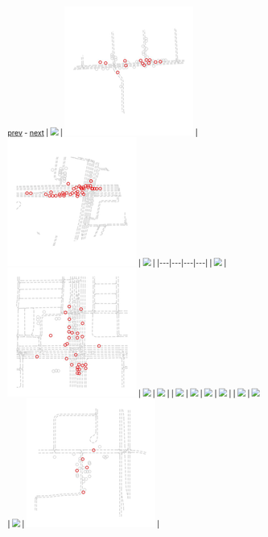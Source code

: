 
[prev](gal_11.md) - [next](gal_13.md)
| [![](../thumb/uncompressed_scenario_training_training.tfrecord-00068-of-01000.gif)](../vid/uncompressed_scenario_training_training.tfrecord-00068-of-01000.gif)  | [![](../thumb/uncompressed_scenario_training_training.tfrecord-00306-of-01000.gif)](../vid/uncompressed_scenario_training_training.tfrecord-00306-of-01000.gif)  | [![](../thumb/uncompressed_scenario_training_training.tfrecord-00328-of-01000.gif)](../vid/uncompressed_scenario_training_training.tfrecord-00328-of-01000.gif)  | [![](../thumb/uncompressed_scenario_training_training.tfrecord-00126-of-01000.gif)](../vid/uncompressed_scenario_training_training.tfrecord-00126-of-01000.gif)  |
|---|---|---|---|
| [![](../thumb/uncompressed_scenario_training_training.tfrecord-00105-of-01000.gif)](../vid/uncompressed_scenario_training_training.tfrecord-00105-of-01000.gif)  | [![](../thumb/uncompressed_scenario_training_training.tfrecord-00325-of-01000.gif)](../vid/uncompressed_scenario_training_training.tfrecord-00325-of-01000.gif)  | [![](../thumb/uncompressed_scenario_training_training.tfrecord-00130-of-01000.gif)](../vid/uncompressed_scenario_training_training.tfrecord-00130-of-01000.gif)  | [![](../thumb/uncompressed_scenario_training_training.tfrecord-00214-of-01000.gif)](../vid/uncompressed_scenario_training_training.tfrecord-00214-of-01000.gif)  |
| [![](../thumb/uncompressed_scenario_training_training.tfrecord-00010-of-01000.gif)](../vid/uncompressed_scenario_training_training.tfrecord-00010-of-01000.gif)  | [![](../thumb/uncompressed_scenario_training_training.tfrecord-00066-of-01000.gif)](../vid/uncompressed_scenario_training_training.tfrecord-00066-of-01000.gif)  | [![](../thumb/uncompressed_scenario_training_training.tfrecord-00133-of-01000.gif)](../vid/uncompressed_scenario_training_training.tfrecord-00133-of-01000.gif)  | [![](../thumb/uncompressed_scenario_training_training.tfrecord-00028-of-01000.gif)](../vid/uncompressed_scenario_training_training.tfrecord-00028-of-01000.gif)  |
| [![](../thumb/uncompressed_scenario_training_training.tfrecord-00271-of-01000.gif)](../vid/uncompressed_scenario_training_training.tfrecord-00271-of-01000.gif)  | [![](../thumb/uncompressed_scenario_training_training.tfrecord-00142-of-01000.gif)](../vid/uncompressed_scenario_training_training.tfrecord-00142-of-01000.gif)  | [![](../thumb/uncompressed_scenario_training_training.tfrecord-00009-of-01000.gif)](../vid/uncompressed_scenario_training_training.tfrecord-00009-of-01000.gif)  | [![](../thumb/uncompressed_scenario_training_training.tfrecord-00291-of-01000.gif)](../vid/uncompressed_scenario_training_training.tfrecord-00291-of-01000.gif)  |

